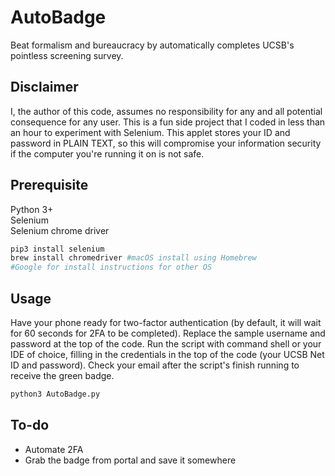 # AutoBadge
Beat formalism and bureaucracy by automatically completes UCSB's pointless screening survey.

## Disclaimer
I, the author of this code, assumes no responsibility for any and all potential consequence for any user. This is a fun side project that I coded in less than an hour to experiment with Selenium. This applet stores your ID and password in PLAIN TEXT, so this will compromise your information security if the computer you're running it on is not safe. 

## Prerequisite
Python 3+\
Selenium\
Selenium chrome driver

```bash
pip3 install selenium
brew install chromedriver #macOS install using Homebrew
#Google for install instructions for other OS
```

## Usage
Have your phone ready for two-factor authentication (by default, it will wait for 60 seconds for 2FA to be completed). Replace the sample username and password at the top of the code. Run the script with command shell or your IDE of choice, filling in the credentials in the top of the code (your UCSB Net ID and password). Check your email after the script's finish running to receive the green badge.
```python
python3 AutoBadge.py
```

## To-do
- Automate 2FA
- Grab the badge from portal and save it somewhere

